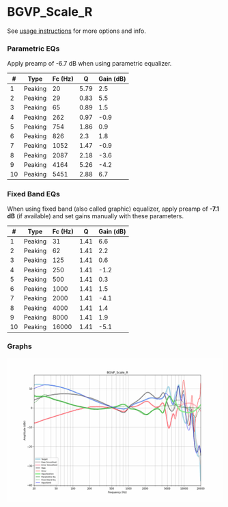 # BGVP_Scale_R
See [usage instructions](https://github.com/jaakkopasanen/AutoEq#usage) for more options and info.

### Parametric EQs
Apply preamp of -6.7 dB when using parametric equalizer.

|   # | Type    |   Fc (Hz) |    Q |   Gain (dB) |
|-----|---------|-----------|------|-------------|
|   1 | Peaking |        20 | 5.79 |         2.5 |
|   2 | Peaking |        29 | 0.83 |         5.5 |
|   3 | Peaking |        65 | 0.89 |         1.5 |
|   4 | Peaking |       262 | 0.97 |        -0.9 |
|   5 | Peaking |       754 | 1.86 |         0.9 |
|   6 | Peaking |       826 | 2.3  |         1.8 |
|   7 | Peaking |      1052 | 1.47 |        -0.9 |
|   8 | Peaking |      2087 | 2.18 |        -3.6 |
|   9 | Peaking |      4164 | 5.26 |        -4.2 |
|  10 | Peaking |      5451 | 2.88 |         6.7 |

### Fixed Band EQs
When using fixed band (also called graphic) equalizer, apply preamp of **-7.1 dB** (if available) and set gains manually with these parameters.

|   # | Type    |   Fc (Hz) |    Q |   Gain (dB) |
|-----|---------|-----------|------|-------------|
|   1 | Peaking |        31 | 1.41 |         6.6 |
|   2 | Peaking |        62 | 1.41 |         2.2 |
|   3 | Peaking |       125 | 1.41 |         0.6 |
|   4 | Peaking |       250 | 1.41 |        -1.2 |
|   5 | Peaking |       500 | 1.41 |         0.3 |
|   6 | Peaking |      1000 | 1.41 |         1.5 |
|   7 | Peaking |      2000 | 1.41 |        -4.1 |
|   8 | Peaking |      4000 | 1.41 |         1.4 |
|   9 | Peaking |      8000 | 1.41 |         1.9 |
|  10 | Peaking |     16000 | 1.41 |        -5.1 |

### Graphs
![](./BGVP_Scale_R.png)
